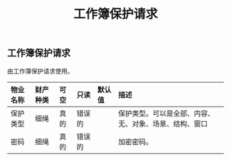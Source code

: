 ﻿---
title: 工作簿保护请求
second_title: Aspose.Cells Cloud Documen
type: docs
url: /zh/specification/model/workbookprotectionrequest/
description: Aspose.Cells 云模型规范：WorkbookProtectionRequest。轻松处理 Excel 和其他电子表格文档，具有打开、生成、编辑、拆分、合并、比较和转换等功能
weight: 50
---
## **工作簿保护请求**

由工作簿保护请求使用。

|物业名称|财产种类|可空|只读|默认值|描述|
|:- |:- |:- |:- |:- |:- |
|保护类型|细绳|真的|错误的||保护类型。可以是全部、内容、无、对象、场景、结构、窗口|
|密码|细绳|真的|错误的||加密密码。|

